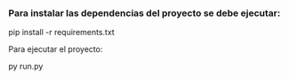 ### Para instalar las dependencias del proyecto se debe ejecutar:

pip install -r requirements.txt

Para ejecutar el proyecto: 

py run.py
